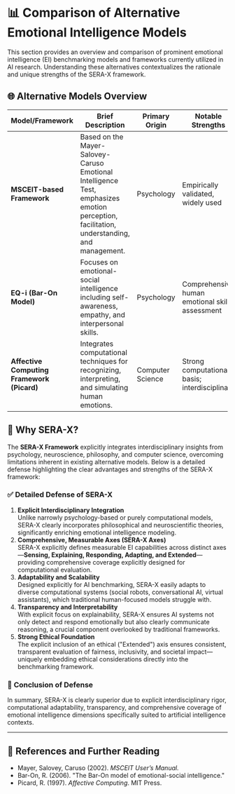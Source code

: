 # 📊 Comparison of Alternative Emotional Intelligence Models

This section provides an overview and comparison of prominent emotional intelligence (EI) benchmarking models and frameworks currently utilized in AI research. Understanding these alternatives contextualizes the rationale and unique strengths of the SERA-X framework.

## 🌐 Alternative Models Overview

| Model/Framework | Brief Description | Primary Origin | Notable Strengths | Limitations |
|-----------------|-------------------|----------------|-------------------|-------------|
| **MSCEIT-based Framework** | Based on the Mayer-Salovey-Caruso Emotional Intelligence Test, emphasizes emotion perception, facilitation, understanding, and management. | Psychology | Empirically validated, widely used | Limited computational adaptability; human-focused, lacks explicit AI adaptation |
| **EQ-i (Bar-On Model)** | Focuses on emotional-social intelligence including self-awareness, empathy, and interpersonal skills. | Psychology | Comprehensive human emotional skills assessment | Difficult to operationalize computationally; limited explicit AI applicability |
| **Affective Computing Framework (Picard)** | Integrates computational techniques for recognizing, interpreting, and simulating human emotions. | Computer Science | Strong computational basis; interdisciplinary | Broad theoretical focus; lacks standardized EI benchmarking methodology |

## 🎯 Why SERA-X?

The **SERA-X Framework** explicitly integrates interdisciplinary insights from psychology, neuroscience, philosophy, and computer science, overcoming limitations inherent in existing alternative models. Below is a detailed defense highlighting the clear advantages and strengths of the SERA-X framework:

### ✅ **Detailed Defense of SERA-X**

1. **Explicit Interdisciplinary Integration**  
   Unlike narrowly psychology-based or purely computational models, SERA-X clearly incorporates philosophical and neuroscientific theories, significantly enriching emotional intelligence modeling.
2. **Comprehensive, Measurable Axes (SERA-X Axes)**  
   SERA-X explicitly defines measurable EI capabilities across distinct axes—**Sensing, Explaining, Responding, Adapting, and Extended**—providing comprehensive coverage explicitly designed for computational evaluation.
3. **Adaptability and Scalability**  
   Designed explicitly for AI benchmarking, SERA-X easily adapts to diverse computational systems (social robots, conversational AI, virtual assistants), which traditional human-focused models struggle with.
4. **Transparency and Interpretability**  
   With explicit focus on explainability, SERA-X ensures AI systems not only detect and respond emotionally but also clearly communicate reasoning, a crucial component overlooked by traditional frameworks.
5. **Strong Ethical Foundation**  
   The explicit inclusion of an ethical ("Extended") axis ensures consistent, transparent evaluation of fairness, inclusivity, and societal impact—uniquely embedding ethical considerations directly into the benchmarking framework.

### 📝 **Conclusion of Defense**  
In summary, SERA-X is clearly superior due to explicit interdisciplinary rigor, computational adaptability, transparency, and comprehensive coverage of emotional intelligence dimensions specifically suited to artificial intelligence contexts.

---

## 🔗 **References and Further Reading**
- Mayer, Salovey, Caruso (2002). *MSCEIT User’s Manual.*
- Bar-On, R. (2006). "The Bar-On model of emotional-social intelligence."
- Picard, R. (1997). *Affective Computing*. MIT Press.
